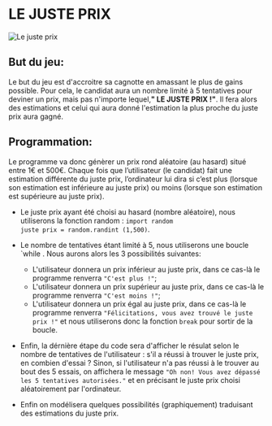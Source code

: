 # LE JUSTE PRIX


![Le juste prix](https://upload.wikimedia.org/wikipedia/en/f/f6/Logo_Le_Juste_Prix.png) 


## But du jeu:  
Le but du jeu est d'accroitre sa cagnotte en amassant le plus de gains possible. Pour cela, le candidat aura un nombre limité à 5 tentatives pour deviner un prix, mais pas n'importe lequel,__" LE JUSTE PRIX !"__. Il fera alors des estimations et celui qui aura donné l'estimation la plus proche du juste prix aura gagné.


## Programmation:
Le programme va donc génèrer un prix rond aléatoire (au hasard) situé entre 1€ et 500€. Chaque fois que l’utilisateur (le candidat) fait une estimation différente du juste prix, l’ordinateur lui dira si c’est plus (lorsque son estimation est inférieure au juste prix) ou moins (lorsque son estimation est supérieure au juste prix).  


* Le juste prix ayant été choisi au hasard (nombre aléatoire), nous utiliserons la fonction random : 
`import random`  
`juste prix = random.randint (1,500)`. 


* Le nombre de tentatives étant limité à 5, nous utiliserons une boucle `while . Nous aurons alors les 3 possibilités suivantes:  
  * L'utilisateur donnera un prix inférieur au juste prix, dans ce cas-là le programme renverra `"C'est plus !"`;   
  * L'utilisateur donnera un prix supérieur au juste prix, dans ce cas-là le programme renverra `"C'est moins !"`;  
  * L'utilisateur donnera un prix égal au juste prix, dans ce cas-là le programme renverra `"Félicitations, vous avez trouvé le juste prix !"` et nous utiliserons donc la fonction `break` pour sortir de la boucle.

* Enfin, la dérnière étape du code sera d'afficher le résulat selon le nombre de tentatives de l'utilisateur : s'il a réussi à trouver le juste prix, en combien d'essai ? Sinon, si l'utilisateur n'a pas réussi à le trouver au bout des 5 essais, on affichera le message `"Oh non! Vous avez dépassé les 5 tentatives autorisées."` et en précisant le juste prix choisi aléatoirement par l'ordinateur.  

* Enfin on modélisera quelques possibilités (graphiquement) traduisant des estimations du juste prix.
